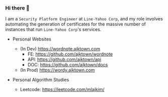 ### Hi there 👋

I am a `Security Platform Engineer` at `Line-Yahoo Corp`, and my role involves automating the generation of certificates for the massive number of instances that run `Line-Yahoo Corp`'s services.

- Personal Websites
  - (In Dev) https://wordnote.ajktown.com
    - FE: https://github.com/ajktown/wordnote
    - API: https://github.com/ajktown/api
    - DOC: https://github.com/ajktown/docs  
  - (In Prod) https://wordy.ajktown.com

- Personal Algorithm Studies
  - Leetcode: https://leetcode.com/mlajkim/
